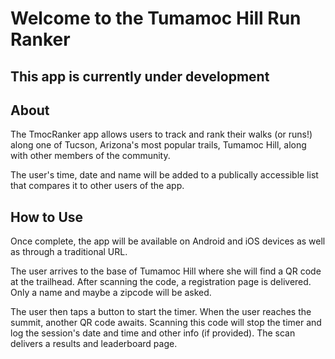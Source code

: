 # Welcome to the Tumamoc Hill Run Ranker
## This app is currently under development
## About
The TmocRanker app allows users to track and rank their walks (or runs!) along one of Tucson, Arizona's most popular trails, Tumamoc Hill, along with other members of the community. 

The user's time, date and name will be added to a publically accessible list that compares it to other users of the app.

## How to Use

Once complete, the app will be available on Android and iOS devices as well as through a traditional URL. 

The user arrives to the base of Tumamoc Hill where she will find a QR code at the trailhead. After scanning the code, a registration page is delivered. Only a name and maybe a zipcode will be asked. 

The user then taps a button to start the timer. When the user reaches the summit, another QR code awaits. Scanning this code will stop the timer and log the session's date and time and other info (if provided). The scan delivers a results and leaderboard page. 
